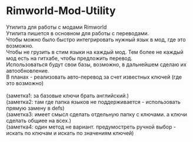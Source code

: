 # Rimworld-Mod-Utility
Утилита для работы с модами Rimworld
</br>
Утилита пишется в основном для работы с переводами.
</br>
Чтобы можно было быстро интегрировать нужный язык в мод, где это возможно.
</br>
Чтобы не грузить в стим языки на каждый мод. Тем более не каждый мод есть на гитхабе, чтобы предложить перевод.</br>
Использоваться будут свои базы, возможно, в дальнейшем сделаю их автообновление.</br>
В планах - реализовать авто-перевод за счет известных ключей (где это возможно)</br></br>
(заметка1: за базовые ключи брать английский.)</br>
(заметка2: там где папка языков не поддерживается - использовать прямую замену в defs)</br>
(заметка3: имеет смысл сделать отдельную папку с ключами. а ключи сделать общиее на всех.)</br>
(заметка4: один метод не вариант. предумостреть ручной выбор - искать по ключам и искать по значениям ключей)</br>

